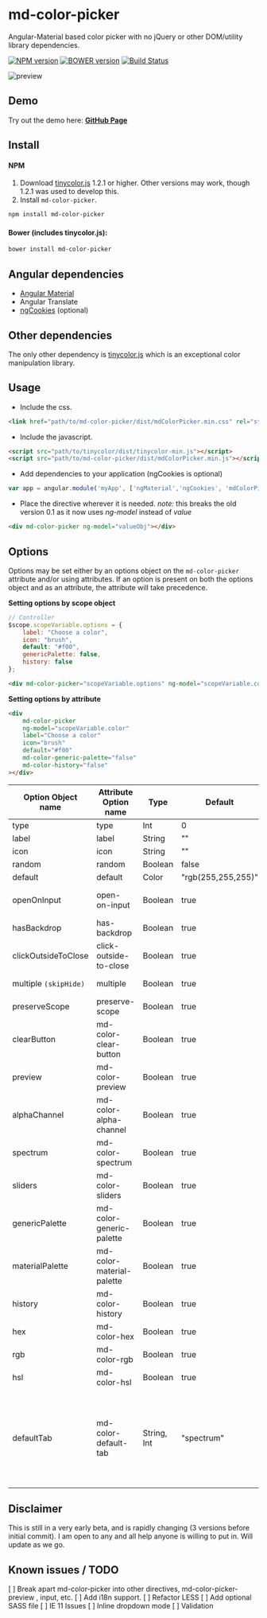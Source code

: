 # md-color-picker
Angular-Material based color picker with no jQuery or other DOM/utility library dependencies.

[![NPM version](https://badge-me.herokuapp.com/api/npm/md-color-picker.png)](http://badges.enytc.com/for/npm/md-color-picker)
[![BOWER version](https://badge-me.herokuapp.com/api/bower/brianpkelley/md-color-picker.png)](http://badges.enytc.com/for/bower/brianpkelley/md-color-picker)
[![Build Status](https://travis-ci.org/brianpkelley/md-color-picker.svg?branch=develop)](https://travis-ci.org/brianpkelley/md-color-picker)

![preview](https://raw.githubusercontent.com/brianpkelley/md-color-picker/master/md-color-picker-2.png)

## Demo
Try out the demo here: **[GitHub Page](http://brianpkelley.github.io/md-color-picker/)**


## Install
#### NPM
1. Download [tinycolor.js](https://github.com/bgrins/TinyColor) 1.2.1 or higher. Other versions may work, though 1.2.1 was used to develop this.
2. Install `md-color-picker`.
```bash
npm install md-color-picker
```

#### Bower (includes tinycolor.js):
```bash
bower install md-color-picker
```

## Angular dependencies
- [Angular Material](https://material.angularjs.org)
- Angular Translate
- [ngCookies](https://docs.angularjs.org/api/ngCookies) (optional)

## Other dependencies
The only other dependency is [tinycolor.js](https://github.com/bgrins/TinyColor) which is an exceptional color manipulation library.

## Usage
- Include the css.
````html
<link href="path/to/md-color-picker/dist/mdColorPicker.min.css" rel="stylesheet" />
````
- Include the javascript.
````html
<script src="path/to/tinycolor/dist/tinycolor-min.js"></script>
<script src="path/to/md-color-picker/dist/mdColorPicker.min.js"></script>
````
- Add dependencies to your application (ngCookies is optional)
````javascript
var app = angular.module('myApp', ['ngMaterial','ngCookies', 'mdColorPicker']);
````

- Place the directive wherever it is needed.  _note:_ this breaks the old version 0.1 as it now uses _ng-model_ instead of _value_
````html
<div md-color-picker ng-model="valueObj"></div>
````

## Options

Options may be set either by an options object on the `md-color-picker` attribute and/or using attributes.  If an option is present on both the options object and as an attribute, the attribute will take precedence.

**Setting options by scope object**
```js
// Controller
$scope.scopeVariable.options = {
    label: "Choose a color",
    icon: "brush",
    default: "#f00",
    genericPalette: false,
    history: false
};
```
```html
<div md-color-picker="scopeVariable.options" ng-model="scopeVariable.color"></div>
```

**Setting options by attribute**
```html
<div
    md-color-picker
    ng-model="scopeVariable.color"
    label="Choose a color"
    icon="brush"
    default="#f00"
    md-color-generic-palette="false"
    md-color-history="false"
></div>
```

| Option Object name  	| Attribute Option name     	| Type        	| Default            	| Description                                                                                                                                                                                                                                          	|
|---------------------	|---------------------------	|-------------	|--------------------	|------------------------------------------------------------------------------------------------------------------------------------------------------------------------------------------------------------------------------------------------------	|
| type                	| type                      	| Int         	| 0                  	| Default output type. 0: hex, 1: rgb, 2: hsl                                                                                                                                                                                                          	|
| label               	| label                     	| String      	| ""                 	| The lable for the input.                                                                                                                                                                                                                             	|
| icon                	| icon                      	| String      	| ""                 	| Material Icon name. https://design.google.com/icons/                                                                                                                                                                                                 	|
| random              	| random                    	| Boolean     	| false              	| Select a random color on open                                                                                                                                                                                                                        	|
| default             	| default                   	| Color       	| "rgb(255,255,255)" 	| Default color                                                                                                                                                                                                                                        	|
| openOnInput         	| open-on-input             	| Boolean     	| true               	| Open color picker when user clicks on the input field. If disabled, color picker will only open when clicking on the preview.                                                                                                                        	|
| hasBackdrop         	| has-backdrop              	| Boolean     	| true               	| Dialog Backdrop. https://material.angularjs.org/latest/api/service/$mdDialog                                                                                                                                                                         	|
| clickOutsideToClose 	| click-outside-to-close    	| Boolean     	| true               	| Dialog click outside to close. https://material.angularjs.org/latest/api/service/$mdDialog                                                                                                                                                           	|
| multiple `(skipHide)`           	| multiple                 	| Boolean     	| true               	| Allows for opening multiple dialogs. https://github.com/angular/material/issues/7262                                                                                                                                                                 	|
| preserveScope       	| preserve-scope            	| Boolean     	| true               	| Dialog preserveScope. https://material.angularjs.org/latest/api/service/$mdDialog                                                                                                                                                                    	|
| clearButton         	| md-color-clear-button     	| Boolean     	| true               	| Show the "clear" button inside of the input.                                                                                                                                                                                                         	|
| preview             	| md-color-preview          	| Boolean     	| true               	| Show the color preview circle next to the input.                                                                                                                                                                                                     	|
| alphaChannel        	| md-color-alpha-channel    	| Boolean     	| true               	| Enable alpha channel.                                                                                                                                                                                                                                	|
| spectrum            	| md-color-spectrum         	| Boolean     	| true               	| Show the spectrum tab.                                                                                                                                                                                                                               	|
| sliders             	| md-color-sliders          	| Boolean     	| true               	| Show the sliders tab.                                                                                                                                                                                                                                	|
| genericPalette      	| md-color-generic-palette  	| Boolean     	| true               	| Show the generic palette tab.                                                                                                                                                                                                                        	|
| materialPalette     	| md-color-material-palette 	| Boolean     	| true               	| Show the material colors palette tab.                                                                                                                                                                                                                	|
| history             	| md-color-history          	| Boolean     	| true               	| Show the history tab.                                                                                                                                                                                                                                	|
| hex             	| md-color-hex          	| Boolean     	| true               	| Show the HEX values tab.                                                                                                                                                                                                                                	|
| rgb             	| md-color-rgb          	| Boolean     	| true               	| Show the RGB values tab.                                                                                                                                                                                                                                	|
| hsl             	| md-color-hsl          	| Boolean     	| true               	| Show the HSL values tab.                                                                                                                                                                                                                                	|
| defaultTab          	| md-color-default-tab      	| String, Int 	| "spectrum"         	| Which tab should be selected when opening.  Can either be a string or index.  If the value is an index, do not count hidden/disabled tabs. <ul><li>spectrum</li><li>sliders</li><li>genericPalette</li><li>materialPalette</li><li>history</li></ul> 	|


## Disclaimer
This is still in a very early beta, and is rapidly changing (3 versions before initial commit).  I am open to any and all help anyone is willing to put in.  Will update as we go.


## Known issues / TODO
[ ] Break apart md-color-picker into other directives, md-color-picker-preview , input, etc.
[ ] Add i18n support.
[ ] Refactor LESS
[ ] Add optional SASS file
[ ] IE 11 Issues
[ ] Inline dropdown mode
[ ] Validation
